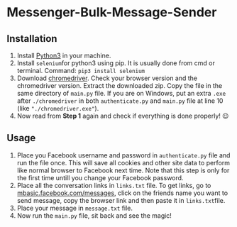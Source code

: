# Messenger-Bulk-Message-Sender

## Installation
1. Install [Python3](https://www.python.org/download/releases/3.0/) in your machine.
2. Install `selenium`for python3 using pip. It is usually done from cmd or terminal. Command: `pip3 install selenium`
3. Download [chromedriver](https://chromedriver.chromium.org/downloads). Check your browser version and the chromedriver version. Extract the downloaded zip. Copy the file in the same directory of `main.py` file. If you are on Windows, put an extra `.exe` after `./chromedriver` in both `authenticate.py` and `main.py` file at line 10 (like `"./chromedriver.exe"`).
4. Now read from **Step 1** again and check if everything is done properly! 😉

## Usage
 1. Place you Facebook username and password in `authenticate.py` file and run the file once. This will save all cookies and other site data to perform like normal browser to Facebook next time. Note that this step is only for the first time untill you change your Facebook password.
 2. Place all the conversation links in `links.txt` file. To get links, go to [mbasic.facebook.com/messages](https://mbasic.facebook.com/messages), click on the friends name you want to send message, copy the browser link and then paste it in `links.txt`file.
 3. Place your message in `message.txt` file.
 4. Now run the `main.py` file, sit back and see the magic!
